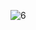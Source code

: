 
![6](https://user-images.githubusercontent.com/64718836/92392708-4d928080-f13c-11ea-9e69-a2ebf46998e3.PNG)

